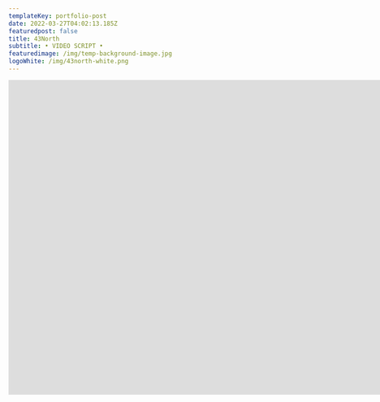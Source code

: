 ```yaml
---
templateKey: portfolio-post
date: 2022-03-27T04:02:13.185Z
featuredpost: false
title: 43North
subtitle: • VIDEO SCRIPT •
featuredimage: /img/temp-background-image.jpg
logoWhite: /img/43north-white.png
---
```

<iframe width="51020" height="620" src="https://www.youtube.com/embed/VeASx6hNwzg" title="YouTube video player" frameborder="0" allow="accelerometer; autoplay; clipboard-write; encrypted-media; gyroscope; picture-in-picture" allowfullscreen></iframe>